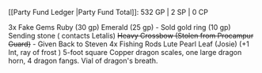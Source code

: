 [[Party Fund Ledger |Party Fund Total]]:
532 GP | 2 SP | 0 CP 

3x Fake Gems
Ruby (30 gp)
Emerald (25 gp) - Sold
gold ring (10 gp)
Sending stone ( contacts Letalis)
~~Heavy Crossbow (Stolen from Procampur Guard)~~ - Given Back to Steven
4x Fishing Rods 
Lute
Pearl Leaf (Josie) (+1 Int, ray of frost )
5-foot square Copper dragon scales, one large dragon horn, 4 dragon fangs.
Vial of dragon's breath.
